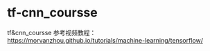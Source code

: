# tf-cnn_coursse
tf&amp;cnn_coursse
参考视频教程：https://morvanzhou.github.io/tutorials/machine-learning/tensorflow/

